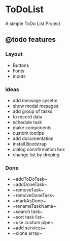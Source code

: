 # ToDoList

A simple ToDo List Project

## @todo features

### Layout
* Buttons
* Fonts
* inputs

### Ideas
* add message sysetm
* show modal mesages
* add group of tasks
* to record data
* schedule task
* make components
* custom tootips
* add documentation
* install Bootstrap 
* dialog connfirmation box
* change list by droping

### Done
* ~addToDoTask~
* ~addDoneTask~
* ~removeTask~
* ~removeDoneTask~
* ~markAsDone~
* ~renameTaskName~
* ~search task~
* ~sort task list~
* ~use custum pipe~
* ~add services~
* ~clone array~
